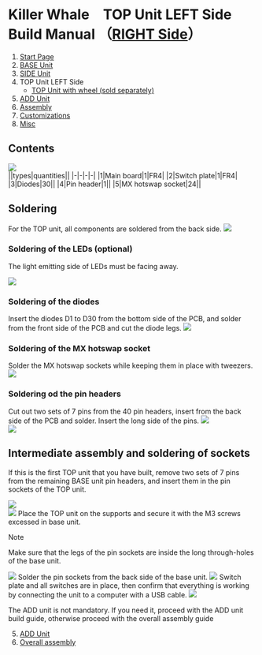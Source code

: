# Killer Whale　TOP Unit LEFT Side Build Manual （[RIGHT Side](../rightside/4_TOP.md)）

1. [Start Page](../README_EN.md)
2. [BASE Unit](../leftside/2_BASE.md)
3. [SIDE Unit](../leftside/3_SIDE_TRACKBALL.md)
4. TOP Unit LEFT Side
   - [TOP Unit with wheel (sold separately)](../leftside/4_TOP_WHEEL.md)
5. [ADD Unit](../leftside/5_ADD.md)
6. [Assembly](../leftside/6_ASSEMBLE.md)
7. [Customizations](../leftside/7_CUSTOM.md)
8. [Misc](../leftside/8_MISC.md)
## Contents
![](../img/4_1_top_l/4_1_1_contents.jpg)  
||types|quantities||
|-|-|-|-|
|1|Main board|1|FR4|
|2|Switch plate|1|FR4|
|3|Diodes|30||
|4|Pin header|1||
|5|MX hotswap socket|24||

## Soldering

For the TOP unit, all components are soldered from the back side.
![](../img/4_1_top_l/4_1_2_overall.jpg)  
### Soldering of the LEDs (optional)
The light emitting side of LEDs must be facing away.

![](../img/4_1_top_l/4_1_3_led.jpg)  


### Soldering of the diodes
Insert the diodes D1 to D30 from the bottom side of the PCB, and solder from the front side of the PCB and cut the diode legs.
![](../img/4_1_top_l/4_1_4_diode.jpg) 

### Soldering of the MX hotswap socket
Solder the MX hotswap sockets while keeping them in place with tweezers.
![](../img/4_1_top_l/4_1_5_mxsocket.jpg) 

### Soldering od the pin headers
Cut out two sets of 7 pins from the 40 pin headers, insert from the back side of the PCB and solder. Insert the long side of the pins.
![](../img/c_pin_header_7.jpg)   
![](../img/4_1_top_l/4_1_6_pin_header.jpg) 

## Intermediate assembly and soldering of sockets
If this is the first TOP unit that you have built, remove two sets of 7 pins from the remaining BASE unit pin headers, and insert them in the pin sockets of the TOP unit.

![](../img/c_pin_socket_7.jpg)   
![](../img/4_1_top_l/4_1_7_pin_socket.jpg) 
Place the TOP unit on the supports and secure it with the M3 screws excessed in base unit.
> [!NOTE]
>  Make sure that the legs of the pin sockets are inside the long through-holes of the base unit.

![](../img/4_1_top_l/4_1_8_base_1.jpg) 
Solder the pin sockets from the back side of the base unit.
![](../img/4_1_top_l/4_1_9_base_2.jpg) 
Switch plate and all switches are in place, then confirm that everything is working by connecting the unit to a computer with a USB cable. 
![](../img/4_1_top_l/4_1_10_base_complete.jpg)  

The ADD unit is not mandatory. If you need it, proceed with the ADD unit build guide, otherwise proceed with the overall assembly guide

5. [ADD Unit](../leftside/5_ADD.md)
6. [Overall assembly](../leftside/6_ASSEMBLE.md)
